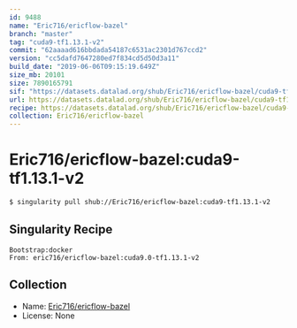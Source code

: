 ```yaml
---
id: 9488
name: "Eric716/ericflow-bazel"
branch: "master"
tag: "cuda9-tf1.13.1-v2"
commit: "62aaaad616bbdada54187c6531ac2301d767ccd2"
version: "cc5dafd7647280ed7f834cd5d50d3a11"
build_date: "2019-06-06T09:15:19.649Z"
size_mb: 20101
size: 7890165791
sif: "https://datasets.datalad.org/shub/Eric716/ericflow-bazel/cuda9-tf1.13.1-v2/2019-06-06-62aaaad6-cc5dafd7/cc5dafd7647280ed7f834cd5d50d3a11.simg"
url: https://datasets.datalad.org/shub/Eric716/ericflow-bazel/cuda9-tf1.13.1-v2/2019-06-06-62aaaad6-cc5dafd7/
recipe: https://datasets.datalad.org/shub/Eric716/ericflow-bazel/cuda9-tf1.13.1-v2/2019-06-06-62aaaad6-cc5dafd7/Singularity
collection: Eric716/ericflow-bazel
---
```


# Eric716/ericflow-bazel:cuda9-tf1.13.1-v2

```bash
$ singularity pull shub://Eric716/ericflow-bazel:cuda9-tf1.13.1-v2
```

## Singularity Recipe

```singularity
Bootstrap:docker  
From: eric716/ericflow-bazel:cuda9.0-tf1.13.1-v2
```

## Collection

 - Name: [Eric716/ericflow-bazel](https://github.com/Eric716/ericflow-bazel)
 - License: None

